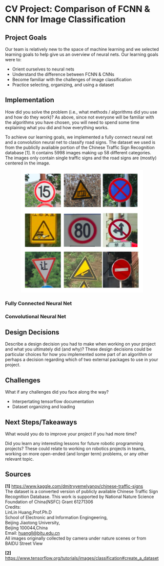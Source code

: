 # CV Project: Comparison of FCNN & CNN for Image Classification

## Project Goals

Our team is relatively new to the space of machine learning and we selected learning goals to help give us an overview of neural nets.  Our learning goals were to:

- Orient ourselves to neural nets
- Understand the difference between FCNN & CNNs
- Become familiar with the challenges of image classification
- Practice selecting, organizing, and using a dataset


## Implementation 
How did you solve the problem (i.e., what methods / algorithms did you use and how do they work)? As above, since not everyone will be familiar with the algorithms you have chosen, you will need to spend some time explaining what you did and how everything works.

To achieve our learning goals, we implemented a fully connect neural net and a convolution neural net to classify road signs. The dataset we used is from the publiclly avaliable portion of the Chinese Traffic Sign Recognition database [1].  It contains 5998 images making up 58 different categories.  The images only contain single traffic signs and the road signs are (mostly) centered in the image. 
<p align="center">
  <img width="400" height="400" src="https://github.com/vscheyer/computer_vision/blob/main/documentation/dataset.PNG">
</p>

### Fully Connected Neural Net

### Convolutional Neural Net

## Design Decisions
Describe a design decision you had to make when working on your project and what you ultimately did (and why)? These design decisions could be particular choices for how you implemented some part of an algorithm or perhaps a decision regarding which of two external packages to use in your project.

## Challenges
What if any challenges did you face along the way?
- Interpertating tensorflow documentation
- Dataset organizing and loading

## Next Steps/Takeaways
What would you do to improve your project if you had more time?

Did you learn any interesting lessons for future robotic programming projects? These could relate to working on robotics projects in teams, working on more open-ended (and longer term) problems, or any other relevant topic.

## Sources
**[1]** https://www.kaggle.com/dmitryyemelyanov/chinese-traffic-signs  
The dataset is a converted version of publicly available Chinese Traffic Sign Recognition Database.
This work is supported by National Nature Science Foundation of China(NSFC) Grant 61271306  
Credits:  
LinLin Huang,Prof.Ph.D  
School of Electronic and Information Engingeering,  
Beijing Jiaotong University,  
Beijing 100044,China  
Email: huangll@bjtu.edu.cn  
All images originally collected by camera under nature scenes or from BAIDU Street View  
 

**[2]** https://www.tensorflow.org/tutorials/images/classification#create_a_dataset
